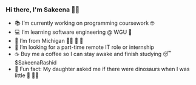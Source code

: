 ### Hi there, I'm Sakeena 👋🏽

- 📚 I’m currently working on programming coursework 🤓
- 💻 I’m learning software engineering @ WGU 🦉
- 📍 I’m from Michigan ✋🏽 💙 💛
- 💼 I’m looking for a part-time remote IT role or internship
- ☕ Buy me a coffee so I can stay awake and finish studying 😴 $SakeenaRashid
- 🦖 Fun fact: My daughter asked me if there were dinosaurs when I was little 🥲 👵🏽
